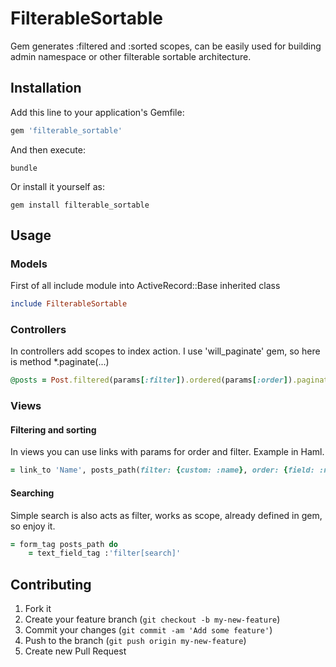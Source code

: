 # FilterableSortable

Gem generates :filtered and :sorted scopes, can be easily used for building admin namespace or other filterable sortable architecture.

## Installation

Add this line to your application's Gemfile:

```ruby
gem 'filterable_sortable'
```

And then execute:

```console
bundle
```

Or install it yourself as:

```console
gem install filterable_sortable
```

## Usage

### Models

First of all include module into ActiveRecord::Base inherited class

```ruby
include FilterableSortable
```

### Controllers

In controllers add scopes to index action. I use 'will_paginate' gem, so here is method *.paginate(...)

```ruby
@posts = Post.filtered(params[:filter]).ordered(params[:order]).paginate(page: params[:page], per_page: params[:per_page])
```

### Views
#### Filtering and sorting

In views you can use links with params for order and filter. Example in Haml.

```ruby
= link_to 'Name', posts_path(filter: {custom: :name}, order: {field: :name, direction: :ASC})
```
#### Searching

Simple search is also acts as filter, works as scope, already defined in gem, so enjoy it.

```ruby
= form_tag posts_path do
    = text_field_tag :'filter[search]'
```

## Contributing

1. Fork it
2. Create your feature branch (`git checkout -b my-new-feature`)
3. Commit your changes (`git commit -am 'Add some feature'`)
4. Push to the branch (`git push origin my-new-feature`)
5. Create new Pull Request
